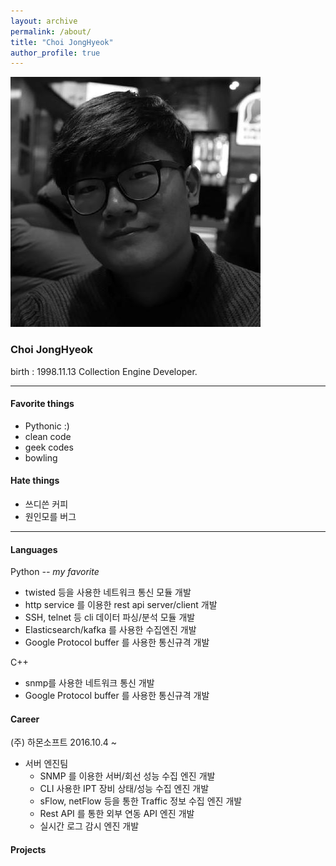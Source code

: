 ```yaml
---
layout: archive
permalink: /about/
title: "Choi JongHyeok"
author_profile: true
---
```


![no_support_completion](/assets/img/41746152.jpg)

### Choi JongHyeok

birth : 1998.11.13
Collection Engine Developer.

---

#### Favorite things
- Pythonic :)
- clean code
- geek codes
- bowling

#### Hate things
- 쓰디쓴 커피
- 원인모를 버그

---

#### Languages
Python _-- my favorite_
- twisted 등을 사용한 네트워크 통신 모듈 개발
- http service 를 이용한 rest api server/client 개발
- SSH, telnet 등 cli 데이터 파싱/분석 모듈 개발
- Elasticsearch/kafka 를 사용한 수집엔진 개발
- Google Protocol buffer 를 사용한 통신규격 개발

C++
- snmp를 사용한 네트워크 통신 개발
- Google Protocol buffer 를 사용한 통신규격 개발

#### Career
(주) 하몬소프트 2016.10.4 ~ 
- 서버 엔진팀
  - SNMP 를 이용한 서버/회선 성능 수집 엔진 개발
  - CLI 사용한 IPT 장비 상태/성능 수집 엔진 개발
  - sFlow, netFlow 등을 통한 Traffic 정보 수집 엔진 개발
  - Rest API 를 통한 외부 연동 API 엔진 개발
  - 실시간 로그 감시 엔진 개발

#### Projects
